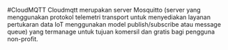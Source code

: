 #CloudMQTT
Cloudmqtt merupakan server Mosquitto (server yang menggunakan protokol telemetri transport untuk menyediakan layanan pertukaran data IoT menggunakan model publish/subscribe atau message queue) yang termanage untuk tujuan komersil dan gratis bagi pengguna non-profit.
